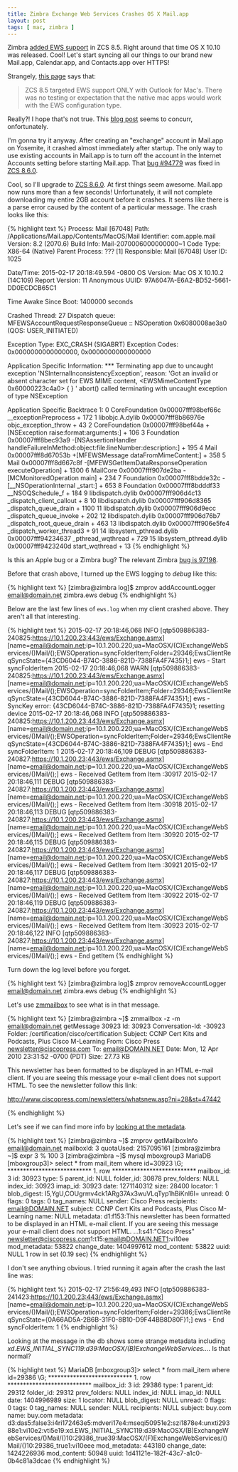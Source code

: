 ```yaml
---
title: Zimbra Exchange Web Services Crashes OS X Mail.app
layout: post
tags: [ mac, zimbra ]
---
```


Zimbra [added EWS support](http://wiki.zimbra.com/wiki/Exchange_Web_Services_EWS) in ZCS 8.5. Right around that time OS X 10.10 was released. Cool! Let's start syncing all our things to our brand new Mail.app, Calendar.app, and Contacts.app over HTTPS!

Strangely, [this page](https://wiki.zimbra.com/wiki/Ajcody-Apple-Mac-Issues#EWS_Configuration_And_ZCS_8.5.2B) says that:

> ZCS 8.5 targeted EWS support ONLY with Outlook for Mac's. There was no testing or expectation that the native mac apps would work with the EWS configuration type.

Really?! I hope that's not true. This [blog post](https://blog.zimbra.com/blog/archives/2014/08/zimbra-collaboration-8-5-anytime-anywhere-device.html) seems to concurr, onfortunately.

I'm gonna try it anyway. After creating an "exchange" account in Mail.app on Yosemite, it crashed almost immediately after startup. The only way to use existing accounts in Mail.app is to turn off the account in the Internet Accounts setting before starting Mail.app. That [bug #94779](https://bugzilla.zimbra.com/show_bug.cgi?id=94779) was fixed in [ZCS 8.6.0](https://files.zimbra.com/website/docs/8.6/ZCS_860_NE_ReleaseNotes_UpgradeInst.pdf).

Cool, so I'll upgrade to [ZCS 8.6.0](https://files.zimbra.com/website/docs/8.6/ZCS_860_NE_ReleaseNotes_UpgradeInst.pdf). At first things seem awesome. Mail.app now runs more than a few seconds! Unfortunately, it will not complete downloading my entire 2GB account before it crashes. It seems like there is a parse error caused by the content of a particular message. The crash looks like this:

{% highlight text %}
Process:               Mail [67048]
Path:                  /Applications/Mail.app/Contents/MacOS/Mail
Identifier:            com.apple.mail
Version:               8.2 (2070.6)
Build Info:            Mail-2070006000000000~1
Code Type:             X86-64 (Native)
Parent Process:        ??? [1]
Responsible:           Mail [67048]
User ID:               1025

Date/Time:             2015-02-17 20:18:49.594 -0800
OS Version:            Mac OS X 10.10.2 (14C109)
Report Version:        11
Anonymous UUID:        97A6047A-E6A2-BD52-5661-DD0ECDCB65C1


Time Awake Since Boot: 1400000 seconds

Crashed Thread:        27  Dispatch queue: MFEWSAccountRequestResponseQueue :: NSOperation 0x6080008ae3a0 (QOS: USER_INITIATED)

Exception Type:        EXC_CRASH (SIGABRT)
Exception Codes:       0x0000000000000000, 0x0000000000000000

Application Specific Information:
*** Terminating app due to uncaught exception 'NSInternalInconsistencyException', reason: 'Got an invalid or absent character set for EWS MIME content, <EWSMimeContentType 0x60000223c4a0> {
}
'
abort() called
terminating with uncaught exception of type NSException

Application Specific Backtrace 1:
0   CoreFoundation                      0x00007fff98bef66c __exceptionPreprocess + 172
1   libobjc.A.dylib                     0x00007fff8b86976e objc_exception_throw + 43
2   CoreFoundation                      0x00007fff98bef44a +[NSException raise:format:arguments:] + 106
3   Foundation                          0x00007fff8bec93a9 -[NSAssertionHandler handleFailureInMethod:object:file:lineNumber:description:] + 195
4   Mail                                0x00007fff8d67053b +[MFEWSMessage dataFromMimeContent:] + 358
5   Mail                                0x00007fff8d667c8f -[MFEWSGetItemDataResponseOperation executeOperation] + 1300
6   MailCore                            0x00007fff907de2ba -[MCMonitoredOperation main] + 234
7   Foundation                          0x00007fff8bdde32c -[__NSOperationInternal _start:] + 653
8   Foundation                          0x00007fff8bdddf33 __NSOQSchedule_f + 184
9   libdispatch.dylib                   0x00007fff906d4c13 _dispatch_client_callout + 8
10  libdispatch.dylib                   0x00007fff906d8365 _dispatch_queue_drain + 1100
11  libdispatch.dylib                   0x00007fff906d9ecc _dispatch_queue_invoke + 202
12  libdispatch.dylib                   0x00007fff906d76b7 _dispatch_root_queue_drain + 463
13  libdispatch.dylib                   0x00007fff906e5fe4 _dispatch_worker_thread3 + 91
14  libsystem_pthread.dylib             0x00007fff94234637 _pthread_wqthread + 729
15  libsystem_pthread.dylib             0x00007fff9423240d start_wqthread + 13
{% endhighlight %}

Is this an Apple bug or a Zimbra bug? The relevant Zimbra [bug is 97198](https://bugzilla.zimbra.com/show_bug.cgi?id=97198).

Before that crash above, I turned up the EWS logging to _debug_ like this:

{% highlight text %}
[zimbra@zimbra log]$ zmprov addAccountLogger email@domain.net zimbra.ews debug
{% endhighlight %}

Below are the last few lines of `ews.log` when my client crashed above. They aren't all that interesting.

{% highlight text %}
2015-02-17 20:18:46,068 INFO  [qtp509886383-240825:https://10.1.200.23:443/ews/Exchange.asmx] [name=email@domain.net;ip=10.1.200.220;ua=MacOSX/(C)ExchangeWebServices/()Mail/();EWSOperation=syncFolderItem;Folder=29346;EwsClientReqSyncState={43CD6044-B74C-3886-821D-7388FA4F7435}1;] ews - Start syncFolderItem
2015-02-17 20:18:46,068 WARN  [qtp509886383-240825:https://10.1.200.23:443/ews/Exchange.asmx] [name=email@domain.net;ip=10.1.200.220;ua=MacOSX/(C)ExchangeWebServices/()Mail/();EWSOperation=syncFolderItem;Folder=29346;EwsClientReqSyncState={43CD6044-B74C-3886-821D-7388FA4F7435}1;] ews - SyncKey error: {43CD6044-B74C-3886-821D-7388FA4F7435}1; resetting device
2015-02-17 20:18:46,068 INFO  [qtp509886383-240825:https://10.1.200.23:443/ews/Exchange.asmx] [name=email@domain.net;ip=10.1.200.220;ua=MacOSX/(C)ExchangeWebServices/()Mail/();EWSOperation=syncFolderItem;Folder=29346;EwsClientReqSyncState={43CD6044-B74C-3886-821D-7388FA4F7435}1;] ews - End syncFolderItem: 1
2015-02-17 20:18:46,109 DEBUG [qtp509886383-240827:https://10.1.200.23:443/ews/Exchange.asmx] [name=email@domain.net;ip=10.1.200.220;ua=MacOSX/(C)ExchangeWebServices/()Mail/();] ews - Received GetItem from Item :30917
2015-02-17 20:18:46,111 DEBUG [qtp509886383-240827:https://10.1.200.23:443/ews/Exchange.asmx] [name=email@domain.net;ip=10.1.200.220;ua=MacOSX/(C)ExchangeWebServices/()Mail/();] ews - Received GetItem from Item :30918
2015-02-17 20:18:46,113 DEBUG [qtp509886383-240827:https://10.1.200.23:443/ews/Exchange.asmx] [name=email@domain.net;ip=10.1.200.220;ua=MacOSX/(C)ExchangeWebServices/()Mail/();] ews - Received GetItem from Item :30920
2015-02-17 20:18:46,115 DEBUG [qtp509886383-240827:https://10.1.200.23:443/ews/Exchange.asmx] [name=email@domain.net;ip=10.1.200.220;ua=MacOSX/(C)ExchangeWebServices/()Mail/();] ews - Received GetItem from Item :30921
2015-02-17 20:18:46,117 DEBUG [qtp509886383-240827:https://10.1.200.23:443/ews/Exchange.asmx] [name=email@domain.net;ip=10.1.200.220;ua=MacOSX/(C)ExchangeWebServices/()Mail/();] ews - Received GetItem from Item :30922
2015-02-17 20:18:46,119 DEBUG [qtp509886383-240827:https://10.1.200.23:443/ews/Exchange.asmx] [name=email@domain.net;ip=10.1.200.220;ua=MacOSX/(C)ExchangeWebServices/()Mail/();] ews - Received GetItem from Item :30923
2015-02-17 20:18:46,122 INFO  [qtp509886383-240827:https://10.1.200.23:443/ews/Exchange.asmx] [name=email@domain.net;ip=10.1.200.220;ua=MacOSX/(C)ExchangeWebServices/()Mail/();] ews - End getItem
{% endhighlight %}

Turn down the log level before you forget.

{% highlight text %}
[zimbra@zimbra log]$ zmprov removeAccountLogger email@domain.net zimbra.ews debug
{% endhighlight %}

Let's use [zmmailbox](http://wiki.zimbra.com/wiki/Zmmailbox) to see what is in that message.

{% highlight text %}
[zimbra@zimbra ~]$ zmmailbox -z -m email@domain.net getMessage 30923
Id: 30923
Conversation-Id: -30923
Folder: /certification/cisco/certification
Subject: CCNP Cert Kits and Podcasts, Plus Cisco M-Learning
From: Cisco Press <newsletter@ciscopress.com>
To: <email@DOMAIN.NET>
Date: Mon, 12 Apr 2010 23:31:52 -0700 (PDT)
Size: 27.73 KB

This newsletter has been formatted to be displayed in an HTML e-mail client.
If you are seeing this message your e-mail client does not support HTML.  To
see the newsletter follow this link:

http://www.ciscopress.com/newsletters/whatsnew.asp?ni=28&st=47442


{% endhighlight %}

Let's see if we can find more info by [looking at the metadata](http://wiki.zimbra.com/wiki/Account_mailbox_database_structure).

{% highlight text %}
[zimbra@zimbra ~]$ zmprov getMailboxInfo email@domain.net
mailboxId: 3
quotaUsed: 2157095161
[zimbra@zimbra ~]$ expr 3 % 100
3
[zimbra@zimbra ~]$ mysql mboxgroup3
MariaDB [mboxgroup3]> select * from mail_item where id=30923 \G;
*************************** 1. row ***************************
  mailbox_id: 3
          id: 30923
        type: 5
   parent_id: NULL
   folder_id: 30878
prev_folders: NULL
    index_id: 30923
     imap_id: 30923
        date: 1271140312
        size: 28400
     locator: 1
 blob_digest: I5,YgU,COUgrmv4ck1ARg37Ax3wuVLqTyp1hBiKnl6I=
      unread: 0
       flags: 0
        tags: 0
   tag_names: NULL
      sender: Cisco Press
  recipients: email@DOMAIN.NET
     subject: CCNP Cert Kits and Podcasts, Plus Cisco M-Learning
        name: NULL
    metadata: d1:f153:This newsletter has been formatted to be displayed in an HTML e-mail client. If you are seeing this message your e-mail client does not support HTML. ...1:s41:"Cisco Press" <newsletter@ciscopress.com>1:t15:email@DOMAIN.NET1:vi10ee
mod_metadata: 53822
 change_date: 1404997612
 mod_content: 53822
        uuid: NULL
1 row in set (0.19 sec)
{% endhighlight %}

I don't see anything obvious. I tried running it again after the crash the last line was:

{% highlight text %}
2015-02-17 21:56:49,493 INFO  [qtp509886383-241423:https://10.1.200.23:443/ews/Exchange.asmx] [name=email@domain.net;ip=10.1.200.220;ua=MacOSX/(C)ExchangeWebServices/()Mail/();EWSOperation=syncFolderItem;Folder=29386;EwsClientReqSyncState={0A66AD5A-2B6B-31F0-8B10-D9F44BB8D80F}1;] ews - End syncFolderItem: 1
{% endhighlight %}

Looking at the message in the db shows some strange metadata including _xd.EWS_INITIAL_SYNC119:d39:MacOSX/(B)ExchangeWebServices..._. Is that normal?

{% highlight text %}
MariaDB [mboxgroup3]> select * from mail_item where id=29386 \G;
*************************** 1. row ***************************
  mailbox_id: 3
          id: 29386
        type: 1
   parent_id: 29312
   folder_id: 29312
prev_folders: NULL
    index_id: NULL
     imap_id: NULL
        date: 1404996989
        size: 1
     locator: NULL
 blob_digest: NULL
      unread: 0
       flags: 0
        tags: 0
   tag_names: NULL
      sender: NULL
  recipients: NULL
     subject: buy.com
        name: buy.com
    metadata: d3:das5:false3:i4ri172463e5:mdveri17e4:mseqi50951e2:szi1878e4:unxti29388e1:vi10e2:vti5e19:xd.EWS_INITIAL_SYNC119:d39:MacOSX/(B)ExchangeWebServices/()Mail/()10:29386_true39:MacOSX/(F)ExchangeWebServices/()Mail/()10:29386_true1:vi10eee
mod_metadata: 443180
 change_date: 1424226936
 mod_content: 50948
        uuid: 1d41121e-182f-43c7-a1c0-0b4c81a3dcae
{% endhighlight %}


